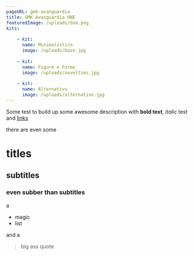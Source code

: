 ```yaml
---
pageURL: gmk-avanguardia
title: GMK Avanguardia ONE
featuredImage: /uploads/due.png
kits:
 
    - kit:
      name: Minimalistico
      image: /uploads/base.jpg
  
    - kit:
      name: Figure e Forme
      image: /uploads/novelties.jpg
  
    - kit:
      name: Alternativo
      image: /uploads/alternativo.jpg
---
```

Some test to build up some awesome description with **bold text**, *italic* test and [links](https://blog.simonecolabufalo.com)

there are even some

# titles

## subtitles

### even subber than subtitles

a 

* magic
* list

and a 
> big ass quote